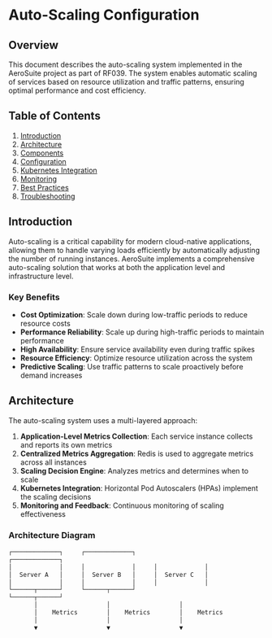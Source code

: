 # Auto-Scaling Configuration

## Overview

This document describes the auto-scaling system implemented in the AeroSuite project as part of
RF039. The system enables automatic scaling of services based on resource utilization and traffic
patterns, ensuring optimal performance and cost efficiency.

## Table of Contents

1. [Introduction](#introduction)
2. [Architecture](#architecture)
3. [Components](#components)
4. [Configuration](#configuration)
5. [Kubernetes Integration](#kubernetes-integration)
6. [Monitoring](#monitoring)
7. [Best Practices](#best-practices)
8. [Troubleshooting](#troubleshooting)

## Introduction

Auto-scaling is a critical capability for modern cloud-native applications, allowing them to handle
varying loads efficiently by automatically adjusting the number of running instances. AeroSuite
implements a comprehensive auto-scaling solution that works at both the application level and
infrastructure level.

### Key Benefits

- __Cost Optimization__: Scale down during low-traffic periods to reduce resource costs
- __Performance Reliability__: Scale up during high-traffic periods to maintain performance
- __High Availability__: Ensure service availability even during traffic spikes
- __Resource Efficiency__: Optimize resource utilization across the system
- __Predictive Scaling__: Use traffic patterns to scale proactively before demand increases

## Architecture

The auto-scaling system uses a multi-layered approach:

1. __Application-Level Metrics Collection__: Each service instance collects and reports its own
metrics
2. __Centralized Metrics Aggregation__: Redis is used to aggregate metrics across all instances
3. __Scaling Decision Engine__: Analyzes metrics and determines when to scale
4. __Kubernetes Integration__: Horizontal Pod Autoscalers (HPAs) implement the scaling decisions
5. __Monitoring and Feedback__: Continuous monitoring of scaling effectiveness

### Architecture Diagram

```bash
┌─────────────┐     ┌─────────────┐
┌─────────────┐
│             │     │             │     │             │
│  Server A   │     │  Server B   │     │  Server C   │
│             │     │             │     │             │
└──────┬──────┘     └──────┬──────┘
└──────┬──────┘
       │                   │                   │
       │    Metrics        │    Metrics        │    Metrics
       │                   │                   │
       ▼                   ▼                   ▼
